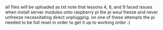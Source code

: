 all files will be uploaded as txt
note that lessons 4, 6, and 9 faced issues when install server modules onto raspberry pi
the pi woul freeze and never unfreeze necessitating direct unplugging. on one of these attempts the pi needed to be full reset in order to get it up to working order :(
